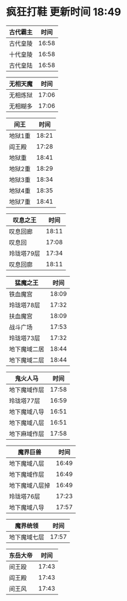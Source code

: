 # 疯狂打鞋 更新时间 18:49

| 古代霸主   | 时间    |
|--------|-------|
| 古代皇陵 | 16:58 |
| 十代皇陵 | 16:58 |
| 古代皇陆 | 16:58 |

| 无相天魔   | 时间    |
|--------|-------|
| 无相炼狱 | 17:06 |
| 无相糊多 | 17:06 |

| 间王   | 时间    |
|--------|-------|
| 地狱1重 | 18:21 |
| 阎王殿 | 17:28 |
| 地狱重 | 18:41 |
| 地狱2重 | 18:29 |
| 地狱3重 | 18:34 |
| 地狱4重 | 18:35 |
| 地狱7重 | 18:41 |

| 叹息之王   | 时间    |
|--------|-------|
| 叹息回廊 | 18:11 |
| 叹息回 | 17:08 |
| 玲珑塔79层 | 17:34 |
| 叹息回廓 | 18:11 |

| 猛魔之王   | 时间    |
|--------|-------|
| 铁血魔宫 | 18:09 |
| 玲珑塔78层 | 17:32 |
| 扶血魔宫 | 18:09 |
| 战斗广场 | 17:53 |
| 玲珑塔73层 | 17:32 |
| 地下魔域二居 | 18:44 |
| 地下魔域二层 | 18:44 |

| 鬼火人马   | 时间    |
|--------|-------|
| 地下魔域作层 | 17:58 |
| 玲珑塔77层 | 16:59 |
| 地下魔域八导 | 16:51 |
| 地下魔域八层 | 16:51 |
| 地下麻域作层 | 17:58 |

| 魔界巨兽   | 时间    |
|--------|-------|
| 地下魔域八层 | 16:49 |
| 地下魔域作层 | 16:49 |
| 地下魔域八层掉 | 16:49 |
| 玲珑塔76层 | 17:23 |
| 地下魔域八导 | 17:57 |

| 魔界统领   | 时间    |
|--------|-------|
| 地下魔域七层 | 17:57 |

| 东岳大帝   | 时间    |
|--------|-------|
| 间王殴 | 17:43 |
| 阎王殿 | 17:43 |
| 间王风 | 17:43 |